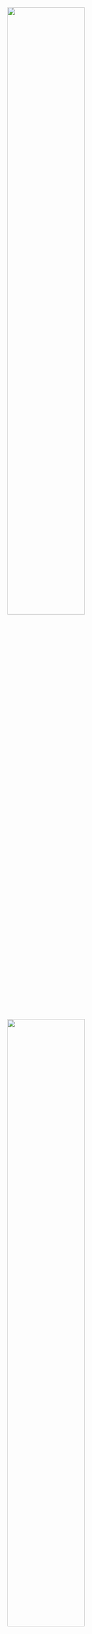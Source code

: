 <a href="https://github.com/MolikoDeveloper">
  <img width="60%" src="https://github-readme-stats.vercel.app/api?username=MolikoDeveloper&show_icons=true&hide_border=true&count_private=true&include_all_commits=true&theme=dracula" />
</a>
<a href="https://github.com/MolikoDeveloper">
  <img width="60%" src="https://github-readme-stats.vercel.app/api/top-langs/?username=MolikoDeveloper&hide_border=true&layout=compact&theme=dracula" />
</a>
<a href="https://github.com/MolikoDeveloper/TwitchTS">
  <img width="60%" src="https://github-readme-stats.vercel.app/api/pin/?username=MolikoDeveloper&repo=TwitchTS&theme=dracula"/>
</a>
<a href="https://github.com/MolikoDeveloper/pwsh-backup-Outlook">
  <img width="60%" src="https://github-readme-stats.vercel.app/api/pin/?username=MolikoDeveloper&repo=pwsh-backup-Outlook&theme=dracula"/>
</a>
